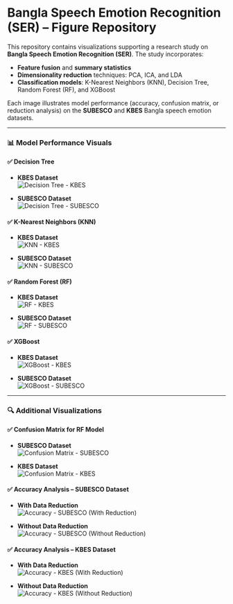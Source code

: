# Bangla Speech Emotion Recognition (SER) – Figure Repository

This repository contains visualizations supporting a research study on **Bangla Speech Emotion Recognition (SER)**. The study incorporates:

- **Feature fusion** and **summary statistics**
- **Dimensionality reduction** techniques: PCA, ICA, and LDA
- **Classification models**: K-Nearest Neighbors (KNN), Decision Tree, Random Forest (RF), and XGBoost

Each image illustrates model performance (accuracy, confusion matrix, or reduction analysis) on the **SUBESCO** and **KBES** Bangla speech emotion datasets.

---

### 📊 Model Performance Visuals

#### ✅ Decision Tree
- **KBES Dataset**  
  ![Decision Tree - KBES](https://github.com/user-attachments/assets/c0d8779a-1bf5-43b8-ba6d-3013a67e2209)

- **SUBESCO Dataset**  
  ![Decision Tree - SUBESCO](https://github.com/user-attachments/assets/6a99a02c-5d28-4531-9833-14db385f084a)

#### ✅ K-Nearest Neighbors (KNN)
- **KBES Dataset**  
  ![KNN - KBES](https://github.com/user-attachments/assets/126b3083-294a-4305-a253-71b90d9141ad)

- **SUBESCO Dataset**  
  ![KNN - SUBESCO](https://github.com/user-attachments/assets/8e8a44d8-a1f1-4a03-85a9-42d9ceeaef70)

#### ✅ Random Forest (RF)
- **KBES Dataset**  
  ![RF - KBES](https://github.com/user-attachments/assets/66be89e9-e5d0-4c44-8493-caf00284c51b)

- **SUBESCO Dataset**  
  ![RF - SUBESCO](https://github.com/user-attachments/assets/b62e8015-5c0a-4ff5-9cd8-6b7b17f1a308)

#### ✅ XGBoost
- **KBES Dataset**  
  ![XGBoost - KBES](https://github.com/user-attachments/assets/ce44e7d1-2056-4091-93b2-539a9fd09cd9)

- **SUBESCO Dataset**  
  ![XGBoost - SUBESCO](https://github.com/user-attachments/assets/66aab63c-4a64-47fb-8a06-45da13786e46)

---

### 🔍 Additional Visualizations

#### ✅ Confusion Matrix for RF Model
- **SUBESCO Dataset**  
  ![Confusion Matrix - SUBESCO](https://github.com/user-attachments/assets/99442839-ad26-4f7e-9ada-53c9aecaad7d)

- **KBES Dataset**  
  ![Confusion Matrix - KBES](https://github.com/user-attachments/assets/57bbf324-53c0-43fc-8020-e2f5da3fb96b)

#### ✅ Accuracy Analysis – SUBESCO Dataset
- **With Data Reduction**  
  ![Accuracy - SUBESCO (With Reduction)](https://github.com/user-attachments/assets/db759a7f-cab2-4578-a47c-0bccbbc27b68)

- **Without Data Reduction**  
  ![Accuracy - SUBESCO (Without Reduction)](https://github.com/user-attachments/assets/de9135b1-067f-4757-b1ef-56516f450e54)

#### ✅ Accuracy Analysis – KBES Dataset
- **With Data Reduction**  
  ![Accuracy - KBES (With Reduction)](https://github.com/user-attachments/assets/c5f1f04c-3f31-4f60-8a4b-2b110c13628b)

- **Without Data Reduction**  
  ![Accuracy - KBES (Without Reduction)](https://github.com/user-attachments/assets/abc74692-a164-468d-b9b8-8cefefd7a1f0)

